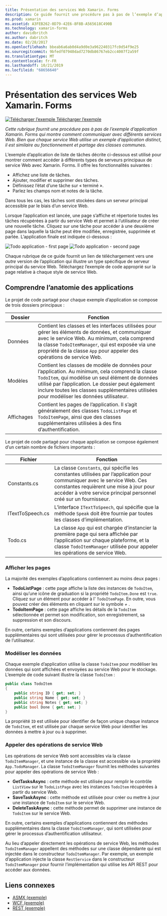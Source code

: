 ```yaml
---
title: Présentation des services Web Xamarin. Forms
description: Ce guide fournit une procédure pas à pas de l’exemple d’application Xamarin. Forms qui montre comment communiquer avec différents services Web. Bien que chaque service Web utilise un exemple d’application distinct, il est similaire au fonctionnement et partage des classes communes.
ms.prod: xamarin
ms.assetid: A3FEB262-0D79-42E6-8F8B-A565618C490B
ms.technology: xamarin-forms
author: davidbritch
ms.author: dabritch
ms.date: 02/28/2017
ms.openlocfilehash: bbeab6a6ab0d4a9d0e3a962240317fc0d54f9e25
ms.sourcegitcommit: 9bfedf07940dad7270db86767eb2cc4007f2a59f
ms.translationtype: MT
ms.contentlocale: fr-FR
ms.lasthandoff: 10/21/2019
ms.locfileid: "68656640"
---
```

# <a name="xamarinforms-web-services-introduction"></a>Présentation des services Web Xamarin. Forms

[![Télécharger l’exemple](~/media/shared/download.png) Télécharger l’exemple](https://docs.microsoft.com/samples/xamarin/xamarin-forms-samples/webservices-todorest)

_Cette rubrique fournit une procédure pas à pas de l’exemple d’application Xamarin. Forms qui montre comment communiquer avec différents services Web. Bien que chaque service Web utilise un exemple d’application distinct, il est similaire au fonctionnement et partage des classes communes._

L’exemple d’application de liste de tâches décrite ci-dessous est utilisé pour montrer comment accéder à différents types de serveurs principaux de service Web avec Xamarin. Forms. Il offre les fonctionnalités suivantes :

- Affichez une liste de tâches.
- Ajouter, modifier et supprimer des tâches.
- Définissez l’état d’une tâche sur « terminé ».
- Parlez les champs nom et notes de la tâche.

Dans tous les cas, les tâches sont stockées dans un serveur principal accessible par le biais d’un service Web.

Lorsque l’application est lancée, une page s’affiche et répertorie toutes les tâches récupérées à partir du service Web et permet à l’utilisateur de créer une nouvelle tâche. Cliquez sur une tâche pour accéder à une deuxième page dans laquelle la tâche peut être modifiée, enregistrée, supprimée et parlée. L’application finale est indiquée ci-dessous :

![](introduction-images/app-example-1.png "Todo application - first page")
![](introduction-images/app-example-2.png "Todo application - second page")

Chaque rubrique de ce guide fournit un lien de téléchargement vers une *autre* version de l’application qui illustre un type spécifique de serveur principal du service Web. Téléchargez l’exemple de code approprié sur la page relative à chaque style de service Web.

## <a name="understand-the-application-anatomy"></a>Comprendre l’anatomie des applications

Le projet de code partagé pour chaque exemple d’application se compose de trois dossiers principaux :

|Dossier|Fonction|
|--- |--- |
|Données|Contient les classes et les interfaces utilisées pour gérer les éléments de données, et communiquer avec le service Web. Au minimum, cela comprend la classe `TodoItemManager`, qui est exposée via une propriété de la classe `App` pour appeler des opérations de service Web.|
|Modèles|Contient les classes de modèle de données pour l’application. Au minimum, cela comprend la classe `TodoItem`, qui modélise un seul élément de données utilisé par l’application. Le dossier peut également inclure toutes les classes supplémentaires utilisées pour modéliser les données utilisateur.|
|Affichages|Contient les pages de l’application. Il s’agit généralement des classes `TodoListPage` et `TodoItemPage`, ainsi que des classes supplémentaires utilisées à des fins d’authentification.|

Le projet de code partagé pour chaque application se compose également d’un certain nombre de fichiers importants :

|Fichier|Fonction|
|--- |--- |
|Constants.cs|La classe `Constants`, qui spécifie les constantes utilisées par l’application pour communiquer avec le service Web. Ces constantes requièrent une mise à jour pour accéder à votre service principal personnel créé sur un fournisseur.|
|ITextToSpeech.cs|L’interface `ITextToSpeech`, qui spécifie que la méthode `Speak` doit être fournie par toutes les classes d’implémentation.|
|Todo.cs|La classe `App` qui est chargée d’instancier la première page qui sera affichée par l’application sur chaque plateforme, et la classe `TodoItemManager` utilisée pour appeler les opérations de service Web.|

### <a name="view-pages"></a>Afficher les pages

La majorité des exemples d’applications contiennent au moins deux pages :

- **TodoListPage** : cette page affiche la liste des instances de `TodoItem`, ainsi qu’une icône de graduation si la propriété `TodoItem.Done` est `true`. Cliquez sur un élément pour accéder à l' `TodoItemPage`. En outre, vous pouvez créer des éléments en cliquant sur le symbole *+* .
- **TodoItemPage** : cette page affiche les détails de la `TodoItem` sélectionnée et permet son modification, son enregistrement, sa suppression et son discours.

En outre, certains exemples d’applications contiennent des pages supplémentaires qui sont utilisées pour gérer le processus d’authentification de l’utilisateur.

### <a name="model-the-data"></a>Modéliser les données

Chaque exemple d’application utilise la classe `TodoItem` pour modéliser les données qui sont affichées et envoyées au service Web pour le stockage. L’exemple de code suivant illustre la classe `TodoItem` :

```csharp
public class TodoItem
{
    public string ID { get; set; }
    public string Name { get; set; }
    public string Notes { get; set; }
    public bool Done { get; set; }
}
```

La propriété `ID` est utilisée pour identifier de façon unique chaque instance de `TodoItem`, et est utilisée par chaque service Web pour identifier les données à mettre à jour ou à supprimer.

### <a name="invoke-web-service-operations"></a>Appeler des opérations de service Web

Les opérations de service Web sont accessibles via la classe `TodoItemManager`, et une instance de la classe est accessible via la propriété `App.TodoManager`. La classe `TodoItemManager` fournit les méthodes suivantes pour appeler des opérations de service Web :

- **GetTasksAsync** : cette méthode est utilisée pour remplir le contrôle `ListView` sur le `TodoListPage` avec les instances `TodoItem` récupérées à partir du service Web.
- **SaveTaskAsync** : cette méthode est utilisée pour créer ou mettre à jour une instance de `TodoItem` sur le service Web.
- **DeleteTaskAsync** : cette méthode permet de supprimer une instance de `TodoItem` sur le service Web.

En outre, certains exemples d’applications contiennent des méthodes supplémentaires dans la classe `TodoItemManager`, qui sont utilisées pour gérer le processus d’authentification utilisateur.

Au lieu d’appeler directement les opérations de service Web, les méthodes `TodoItemManager` appellent des méthodes sur une classe dépendante qui est injectée dans le constructeur `TodoItemManager`. Par exemple, un exemple d’application injecte la classe `RestService` dans le constructeur `TodoItemManager` pour fournir l’implémentation qui utilise les API REST pour accéder aux données.

## <a name="related-links"></a>Liens connexes

- [ASMX (exemple)](https://docs.microsoft.com/samples/xamarin/xamarin-forms-samples/webservices-todoasmx)
- [WCF (exemple)](https://docs.microsoft.com/samples/xamarin/xamarin-forms-samples/webservices-todowcf)
- [REST (exemple)](https://docs.microsoft.com/samples/xamarin/xamarin-forms-samples/webservices-todorest)
